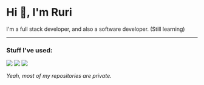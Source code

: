 <h1 align="left">Hi 👋, I'm Ruri</h1>
<p align="left">I'm a full stack developer, and also a software developer. (Still learning)</p>

<hr>

### Stuff I've used:

![](https://skillicons.dev/icons?i=js,ts,html,css,laravel,nginx,react,php,py,bash,c,cpp,cs,java,kotlin)
![](https://skillicons.dev/icons?i=mongodb,mysql,sqlite,redis,cloudflare,docker,gcp,anaconda,gradle,maven,npm,yarn)
![](https://skillicons.dev/icons?i=arch,debian,ubuntu,windows,vim,vscode,git,github)

*Yeah, most of my repositories are private.*